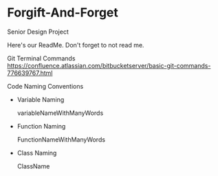 # Forgift-And-Forget
Senior Design Project

Here's our ReadMe. Don't forget to not read me.

Git Terminal Commands
https://confluence.atlassian.com/bitbucketserver/basic-git-commands-776639767.html

Code Naming Conventions
* Variable Naming
  
  variableNameWithManyWords
* Function Naming
  
  FunctionNameWithManyWords
* Class Naming
  
  ClassName
